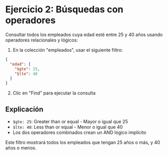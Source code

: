 # Ejercicio 2: Búsquedas con operadores

Consultar todos los empleados cuya edad esté entre 25 y 40 años usando operadores relacionales y lógicos:

1. En la colección "empleados", usar el siguiente filtro:

```json
{
  "edad": { 
    "$gte": 25, 
    "$lte": 40 
  }
}
```

2. Clic en "Find" para ejecutar la consulta

## Explicación
- `$gte: 25`: Greater than or equal - Mayor o igual que 25
- `$lte: 40`: Less than or equal - Menor o igual que 40
- Los dos operadores combinados crean un AND lógico implícito

Este filtro mostrará todos los empleados que tengan 25 años o más, y 40 años o menos.
